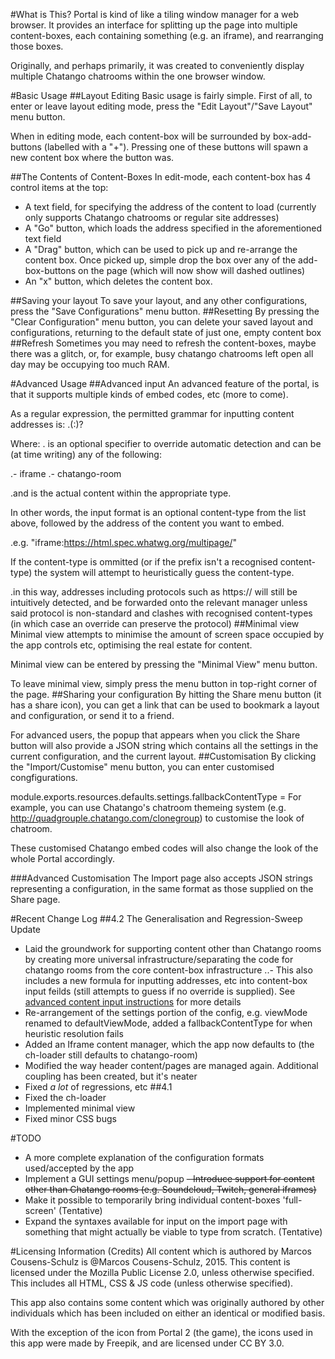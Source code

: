 #What is This?
Portal is kind of like a tiling window manager for a web browser. It provides an interface for splitting up the page into multiple content-boxes, each containing something (e.g. an iframe), and rearranging those boxes.

Originally, and perhaps primarily, it was created to conveniently display multiple Chatango chatrooms within the one browser window.

#Basic Usage
##Layout Editing
Basic usage is fairly simple. First of all, to enter or leave layout editing mode, press the "Edit Layout"/"Save Layout" menu button.

When in editing mode, each content-box will be surrounded by box-add-buttons (labelled with a "+"). Pressing one of these buttons will spawn a new content box where the button was.

##The Contents of Content-Boxes
In edit-mode, each content-box has 4 control items at the top:
- A text field, for specifying the address of the content to load (currently only supports Chatango chatrooms or regular site addresses)
- A "Go" button, which loads the address specified in the aforementioned text field
- A "Drag" button, which can be used to pick up and re-arrange the content box. Once picked up, simple drop the box over any of the add-box-buttons on the page (which will now show will dashed outlines)
- An "x" button, which deletes the content box.

##Saving your layout
To save your layout, and any other configurations, press the "Save Configurations" menu button.
##Resetting
By pressing the "Clear Configuration" menu button, you can delete your saved layout and configurations, returning to the default state of just one, empty content box
##Refresh
Sometimes you may need to refresh the content-boxes, maybe there was a glitch, or, for example, busy chatango chatrooms left open all day may be occupying too much RAM.

#Advanced Usage
##Advanced input
An advanced feature of the portal, is that it supports multiple kinds of embed codes, etc (more to come).

As a regular expression, the permitted grammar for inputting content addresses is:
.(<content-type>:)?<sub-address>

Where:
.<content-type> is an optional specifier to override automatic detection and can be (at time writing) any of the following:

.- iframe
.- chatango-room

.and <sub-address> is the actual content within the appropriate type.

In other words, the input format is an optional content-type from the list above, followed by the address of the content you want to embed.

.e.g. "iframe:https://html.spec.whatwg.org/multipage/"


If the content-type is ommitted (or if the prefix isn't a recognised content-type) the system will attempt to heuristically guess the content-type.

.in this way, addresses including protocols such as https:// will still be intuitively detected, and be forwarded onto the relevant manager unless said protocol is non-standard and clashes with recognised content-types (in which case an override can preserve the protocol)
##Minimal view
Minimal view attempts to minimise the amount of screen space occupied by the app controls etc, optimising the real estate for content.

Minimal view can be entered by pressing the "Minimal View" menu button.

To leave minimal view, simply press the menu button in top-right corner of the page.
##Sharing your configuration
By hitting the Share menu button (it has a share icon), you can get a link that can be used to bookmark a layout and configuration, or send it to a friend.

For advanced users, the popup that appears when you click the Share button will also provide a JSON string which contains all the settings in the current configuration, and the current layout.
##Customisation
By clicking the "Import/Customise" menu button, you can enter customised congfigurations.

module.exports.resources.defaults.settings.fallbackContentType =
For example, you can use Chatango's chatroom themeing system (e.g. http://quadgrouple.chatango.com/clonegroup) to customise the look of chatroom.

These customised Chatango embed codes will also change the look of the whole Portal accordingly.

###Advanced Customisation
The Import page also accepts JSON strings representing a configuration, in the same format as those supplied on the Share page.

#Recent Change Log
##4.2
The Generalisation and Regression-Sweep Update
- Laid the groundwork for supporting content other than Chatango rooms by creating more universal infrastructure/separating the code for chatango rooms from the core content-box infrastructure
..- This also includes a new formula for inputting addresses, etc into content-box input feilds (still attempts to guess if no override is supplied). See [advanced content input instructions](#advanced-input) for more details
- Re-arrangement of the settings portion of the config, e.g. viewMode renamed to defaultViewMode, added a fallbackContentType for when heuristic resolution fails
- Added an Iframe content manager, which the app now defaults to (the ch-loader still defaults to chatango-room)
- Modified the way header content/pages are managed again. Additional coupling has been created, but it's neater
- Fixed *a lot* of regressions, etc
##4.1
- Fixed the ch-loader
- Implemented minimal view
- Fixed minor CSS bugs

#TODO
- A more complete explanation of the configuration formats used/accepted by the app
- Implement a GUI settings menu/popup
~~- Introduce support for content other than Chatango rooms (e.g. Soundcloud, Twitch, general iframes)~~
- Make it possible to temporarily bring individual content-boxes 'full-screen' (Tentative)
- Expand the syntaxes available for input on the import page with something that might actually be viable to type from scratch. (Tentative)

#Licensing Information (Credits)
All content which is authored by Marcos Cousens-Schulz is \@Marcos Cousens-Schulz, 2015. This content is licensed under the Mozilla Public License 2.0, unless otherwise specified. This includes all HTML, CSS & JS code (unless otherwise specified).

This app also contains some content which was originally authored by other individuals which has been included on either an identical or modified basis.

With the exception of the icon from Portal 2 (the game), the icons used in this app were made by Freepik, and are licensed under CC BY 3.0.